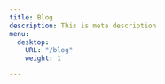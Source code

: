 ```yaml
---
title: Blog
description: This is meta description
menu:
  desktop:
    URL: "/blog"
    weight: 1

---
```

